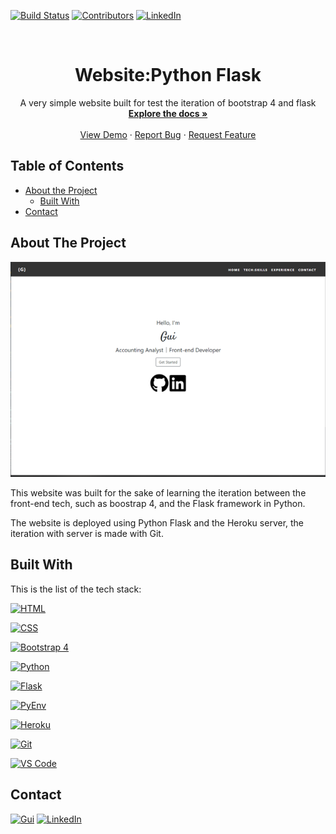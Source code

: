 <!-- PROJECT SHIELDS -->
[![Build Status][build-shield]]()
[![Contributors][contributors-shield]]()
[![LinkedIn][linkedin-shield]][linkedin-url]



<!-- PROJECT LOGO -->
<br />
<p align="center">
  <a href="https://github.com/guiaramos/website-Python-Flask.git>
    <img src="" alt="Logo" width="80" height="80">
  </a>

  <h1 align="center">Website:Python Flask</h1>

  <p align="center">
    A very simple website built for test the iteration of bootstrap 4 and flask
    <br />
    <a href="https://github.com/guiaramos/website-Python-Flask.git"><strong>Explore the docs »</strong></a>
    <br />
    <br />
    <a href="https://guiaramos.herokuapp.com/">View Demo</a>
    ·
    <a href="https://github.com/guiaramos/website-Python-Flask.git/issues">Report Bug</a>
    ·
    <a href="https://github.com/guiaramos/website-Python-Flask.git/issues">Request Feature</a>
  </p>
</p>


<!-- TABLE OF CONTENTS -->
## Table of Contents

* [About the Project](#about-the-project)
  * [Built With](#built-with)
* [Contact](#contact)


<!-- ABOUT THE PROJECT -->
## **About The Project**

![webmaps-volcanoes][product-screenshot]

This website was built for the sake of learning the iteration between the front-end tech, such as boostrap 4, and the Flask framework in Python.

The website is deployed using Python Flask and the Heroku server, the iteration with server is made with Git.

## Built With
This is the list of the tech stack:

[![HTML][HTML-shield]][HTML-url]

[![CSS][CSS-shield]][CSS-url]

[![Bootstrap 4][Bootstrap4-shield]][Bootstrap4-url]

[![Python][Python-shield]][Python-url]

[![Flask][Flask-shield]][Flask-url]

[![PyEnv][PyEnv-shield]][PyEnv-url]

[![Heroku][Heruko-shield]][Heruko-url] 

[![Git][Git-shield]][Git-url]

[![VS Code][VSCode-shield]][VScode-url]

<!-- CONTACT -->
## Contact

[![Gui][Gui-shield]][Gui-url]
[![LinkedIn][linkedin-shield]][linkedin-url]


<!-- MARKDOWN LINKS & IMAGES -->

[Bootstrap4-shield]: https://img.shields.io/badge/Bootstrap%204-front--end%20framework-blue.svg?logo=Bootstrap
[CSS-shield]: https://img.shields.io/badge/CSS3-front--end-blue.svg?logo=CSS3
[PyEnv-shield]: https://img.shields.io/badge/Python_Virtual_Envoriment-database-red.svg?logo=Python
[Heruko-shield]: https://img.shields.io/badge/Heroku-server-success.svg?logo=Heroku
[Git-shield]: https://img.shields.io/badge/Git-version_control-success.svg?logo=Git
[build-shield]: https://img.shields.io/badge/build-passing-brightgreen.svg?style=flat-square
[contributors-shield]: https://img.shields.io/badge/contributors-1-orange.svg?style=flat-square
[license-shield]: https://img.shields.io/badge/license-MIT-blue.svg?style=flat-square
[linkedin-shield]: https://img.shields.io/badge/-LinkedIn-black.svg?style=flat-square&logo=linkedin&colorB=555
[VSCode-shield]:https://img.shields.io/badge/Visual%20Studio%20Code-code%20editor-lightgrey.svg?logo=visual-studio-code
[Python-shield]:https://img.shields.io/badge/Python-back--end-red.svg?logo=Python
[Hosts-shield]:https://img.shields.io/badge/-Hosts-lightgrey.svg?logo=internet-explorer
[Gui-shield]:https://img.shields.io/badge/Guilherme%20Ramos-e--Mail-lightgrey.svg
[HTML-shield]:https://img.shields.io/badge/HTML5-front--end-blue.svg?logo=HTML5
[TXT-shield]:https://img.shields.io/badge/-TXT-lightgrey.svg?logo=sublime-text
[Flask-shield]:https://img.shields.io/badge/Flask-python_framework-red.svg?logo=Python
[Datetime-shield]:https://img.shields.io/badge/-Datetime-lightgrey.svg?logo=Python

[Bootstrap4-url]: https://getbootstrap.com/
[CSS-url]: http://www.css3.info/
[PyEnv-url]: https://docs.python.org/3/tutorial/venv.html
[Heruko-url]: https://heroku.com/
[Git-url]: https://git-scm.com/
[linkedin-url]: https://www.linkedin.com/in/guilhermearamos/
[VScode-url]:https://code.visualstudio.com/docs
[Python-url]:https://docs.python.org/3/
[Hosts-url]:https://www.howtogeek.com/howto/27350/beginner-geek-how-to-edit-your-hosts-file/
[Gui-url]:gui_aramos@outlook.com
[HTML-url]:https://www.w3schools.com/html/html5_intro.asp
[TXT-url]: https://en.wikipedia.org/wiki/Comma-separated_values
[Flask-url]:http://flask.pocoo.org/
[Datetime-url]:https://docs.python.org/3/library/datetime.html

[product-screenshot]: static/img/product-img.png